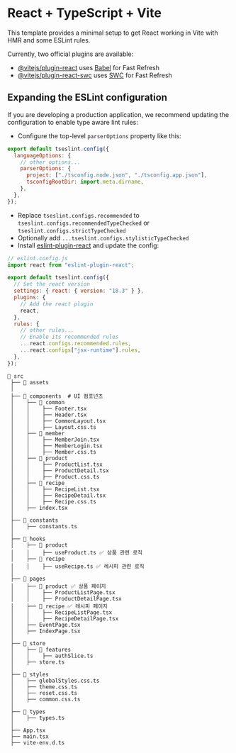 # React + TypeScript + Vite

This template provides a minimal setup to get React working in Vite with HMR and some ESLint rules.

Currently, two official plugins are available:

- [@vitejs/plugin-react](https://github.com/vitejs/vite-plugin-react/blob/main/packages/plugin-react/README.md) uses [Babel](https://babeljs.io/) for Fast Refresh
- [@vitejs/plugin-react-swc](https://github.com/vitejs/vite-plugin-react-swc) uses [SWC](https://swc.rs/) for Fast Refresh

## Expanding the ESLint configuration

If you are developing a production application, we recommend updating the configuration to enable type aware lint rules:

- Configure the top-level `parserOptions` property like this:

```js
export default tseslint.config({
  languageOptions: {
    // other options...
    parserOptions: {
      project: ["./tsconfig.node.json", "./tsconfig.app.json"],
      tsconfigRootDir: import.meta.dirname,
    },
  },
});
```

- Replace `tseslint.configs.recommended` to `tseslint.configs.recommendedTypeChecked` or `tseslint.configs.strictTypeChecked`
- Optionally add `...tseslint.configs.stylisticTypeChecked`
- Install [eslint-plugin-react](https://github.com/jsx-eslint/eslint-plugin-react) and update the config:

```js
// eslint.config.js
import react from "eslint-plugin-react";

export default tseslint.config({
  // Set the react version
  settings: { react: { version: "18.3" } },
  plugins: {
    // Add the react plugin
    react,
  },
  rules: {
    // other rules...
    // Enable its recommended rules
    ...react.configs.recommended.rules,
    ...react.configs["jsx-runtime"].rules,
  },
});
```

```
📂 src
 ├── 📂 assets 
 │    
 ├── 📂 components  # UI 컴포넌츠
 │    ├── 📂 common
 │    │    ├── Footer.tsx
 │    │    ├── Header.tsx
 │    │    ├── CommonLayout.tsx
 │    │    ├── Layout.css.ts
 │    ├── 📂 member
 │    │    ├── MemberJoin.tsx
 │    │    ├── MemberLogin.tsx
 │    │    ├── Member.css.ts
 │    ├── 📂 product
 │    │    ├── ProductList.tsx
 │    │    ├── ProductDetail.tsx
 │    │    ├── Product.css.ts
 │    ├── 📂 recipe
 │    │    ├── RecipeList.tsx
 │    │    ├── RecipeDetail.tsx
 │    │    ├── Recipe.css.ts
 │    ├── index.tsx
 │    
 ├── 📂 constants
 │    ├── constants.ts
 │
 ├── 📂 hooks
 │    ├── 📂 product
 │    │    ├── useProduct.ts ✅ 상품 관련 로직
 │    ├── 📂 recipe
 │    │    ├── useRecipe.ts ✅ 레시피 관련 로직
 │    
 ├── 📂 pages 
 │    ├── 📂 product ✅ 상품 페이지
 │    │    ├── ProductListPage.tsx 
 │    │    ├── ProductDetailPage.tsx
 │    ├── 📂 recipe ✅ 레시피 페이지
 │    │    ├── RecipeListPage.tsx
 │    │    ├── RecipeDetailPage.tsx
 │    ├── EventPage.tsx
 │    ├── IndexPage.tsx
 │    
 ├── 📂 store 
 │    ├── 📂 features
 │    │    ├── authSlice.ts
 │    ├── store.ts
 │    
 ├── 📂 styles  
 │    ├── globalStyles.css.ts
 │    ├── theme.css.ts
 │    ├── reset.css.ts
 │    ├── common.css.ts
 │
 ├── 📂 types 
 │    ├── types.ts
 │
 ├── App.tsx
 ├── main.tsx
 ├── vite-env.d.ts
```